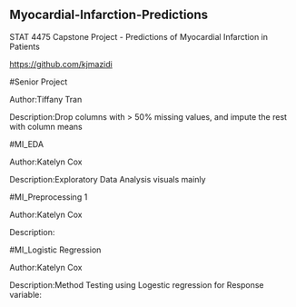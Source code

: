 ## Myocardial-Infarction-Predictions
STAT 4475 Capstone Project - Predictions of Myocardial Infarction in Patients


https://github.com/kjmazidi

#Senior Project

Author:Tiffany Tran

Description:Drop columns with > 50% missing values, and impute the rest with column means

#MI_EDA

Author:Katelyn Cox

Description:Exploratory Data Analysis visuals mainly

#MI_Preprocessing 1

Author:Katelyn Cox

Description:

#MI_Logistic Regression

Author:Katelyn Cox

Description:Method Testing using Logestic regression for Response variable:
